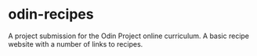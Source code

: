 # odin-recipes

A project submission for the Odin Project online curriculum. A basic recipe 
website with a number of links to recipes.